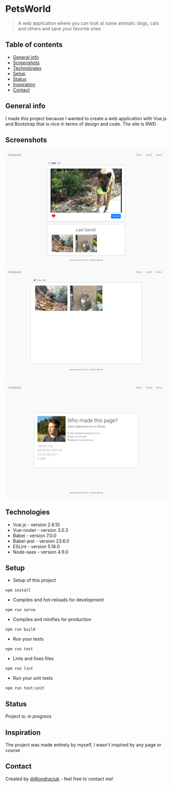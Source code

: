 # PetsWorld
> A web application where you can look at some animals: dogs, cats and others and save your favorite ones

## Table of contents
* [General info](#general-info)
* [Screenshots](#screenshots)
* [Technologies](#technologies)
* [Setup](#setup)
* [Status](#status)
* [Inspiration](#inspiration)
* [Contact](#contact)

## General info
I made this project because I wanted to create a web application with Vue.js and Bootstrap that is nice in terms of design and code. The site is RWD

## Screenshots
![Home page](./screenshots/home.png)
![Saved page](./screenshots/saved.png)
![About page](./screenshots/about.png)

## Technologies
* Vue.js - version 2.6.10
* Vue-router - version 3.0.3
* Babel - version 7.0.0
* Babel-jest - version 23.6.0
* ESLint - version 5.16.0
* Node-sass - version 4.9.0

## Setup
* Setup of this project
```
npm install
```

* Compiles and hot-reloads for development
```
npm run serve
```

* Compiles and minifies for production
```
npm run build
```

* Run your tests
```
npm run test
```

* Lints and fixes files
```
npm run lint
```

* Run your unit tests
```
npm run test:unit
```

## Status
Project is: _in progress_

## Inspiration
The project was made entirely by myself, I wasn't inspired by any page or course

## Contact
Created by [@jKondraciuk](https://jkondraciuk.github.io/portfolio/) - feel free to contact me!
